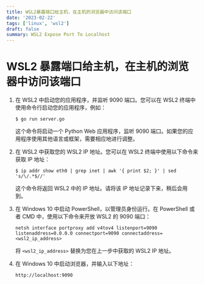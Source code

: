```yaml
---
title: WSL2暴露端口给主机，在主机的浏览器中访问该端口
date: '2023-02-22'
tags: ['linux', 'wsl2']
draft: false
summary: WSL2 Expose Port To Localhost
---
```


# WSL2 暴露端口给主机，在主机的浏览器中访问该端口

1. 在 WSL2 中启动您的应用程序，并监听 9090 端口。您可以在 WSL2 终端中使用命令行启动您的应用程序，例如：

   ```
   $ go run server.go
   ```

   这个命令将启动一个 Python Web 应用程序，监听 9090 端口。如果您的应用程序使用其他语言或框架，需要相应地进行调整。

2. 在 WSL2 中获取您的 WSL2 IP 地址。您可以在 WSL2 终端中使用以下命令来获取 IP 地址：

   ```
   $ ip addr show eth0 | grep inet | awk '{ print $2; }' | sed 's/\/.*$//'
   ```

   这个命令将返回 WSL2 中的 IP 地址。请将该 IP 地址记录下来，稍后会用到。

3. 在 Windows 10 中启动 PowerShell，以管理员身份运行。在 PowerShell 或者 CMD 中，使用以下命令来开放 WSL2 的 9090 端口：

   ```
   netsh interface portproxy add v4tov4 listenport=9090 listenaddress=0.0.0.0 connectport=9090 connectaddress=<wsl2_ip_address>
   ```

   将 `<wsl2_ip_address>` 替换为您在上一步中获取的 WSL2 IP 地址。

4. 在 Windows 10 中启动浏览器，并输入以下地址：

   ```
   http://localhost:9090
   ```
